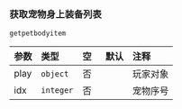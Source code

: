 ### 获取宠物身上装备列表

`getpetbodyitem`

| 参数 | 类型      | 空   | 默认 | 注释     |
| :--- | :-------- | :--- | :--- | :------- |
| play | `object`  | 否   |      | 玩家对象 |
| idx  | `integer` | 否   |      | 宠物序号 |

